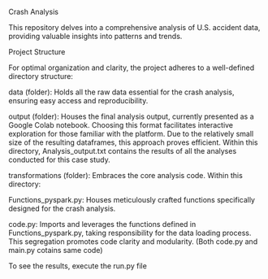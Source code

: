 Crash Analysis

This repository delves into a comprehensive analysis of U.S. accident data, providing valuable insights into patterns and trends.

Project Structure

For optimal organization and clarity, the project adheres to a well-defined directory structure:

data (folder): Holds all the raw data essential for the crash analysis, ensuring easy access and reproducibility.

output (folder): Houses the final analysis output, currently presented as a Google Colab notebook. Choosing this format facilitates interactive exploration for those familiar with the platform. Due to the relatively small size of the resulting dataframes, this approach proves efficient.
    Within this directory, Analysis_output.txt contains the results of all the analyses conducted for this case study.

transformations (folder): Embraces the core analysis code. Within this directory:

Functions_pyspark.py: Houses meticulously crafted functions specifically designed for the crash analysis.

code.py: Imports and leverages the functions defined in Functions_pyspark.py, taking responsibility for the data loading process. This segregation promotes code clarity and modularity. (Both code.py and main.py cotains same code)

To see the results, execute the run.py file 
